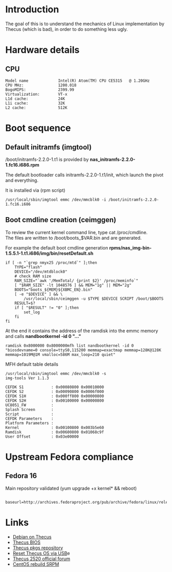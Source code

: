 # Introduction

The goal of this is to understand the mechanics of Linux implementation by Thecus (which is bad), in order to do something less ugly.

# Hardware details

## CPU

    Model name             Intel(R) Atom(TM) CPU CE5315   @ 1.20GHz
    CPU MHz:               1200.018
    BogoMIPS:              2399.99
    Virtualization:        VT-x
    L1d cache:             24K
    L1i cache:             32K
    L2 cache:              512K

# Boot sequence

## Default initramfs (imgtool)

/boot/initramfs-2.2.0-1.t1 is provided by **nas_initramfs-2.2.0-1.fc16.i686.rpm**  

The default bootloader calls initramfs-2.2.0-1.t1/init, which launch the pivot and everything.  

It is installed via (rpm script)

    /usr/local/sbin/imgtool emmc /dev/mmcblk0 -i /boot/initramfs-2.2.0-1.fc16.i686  

## Boot cmdline creation (ceimggen)

To review the current kernel command line, type cat /proc/cmdline.  
The files are written to /boot/boots_$VAR.bin and are generated.  

For example the default boot cmdline generation **rpms/nas_img-bin-1.5.5.1-1.t1.i686/img/bin/resetDefault.sh**

    if [ -n "`grep nmyx25 /proc/mtd`" ];then
        TYPE="flash"
        DEVICE="/dev/mtdblock0"
        # check RAM size
        RAM_SIZE="`awk '/MemTotal/ {print $2}' /proc/meminfo`"
        [ "$RAM_SIZE" -lt 1048576 ] && MEM="1g" || MEM="2g"
        BOOTS="boots_${MEM}${XBMC_EN}.bin"
        [ -e "$DEVICE" ] && \
            /usr/local/sbin/ceimggen -u $TYPE $DEVICE SCRIPT /boot/$BOOTS
        RESULT=$?
        if [ "$RESULT" != "0" ];then
            set_log
        fi
    fi

At the end it contains the address of the ramdisk into the emmc memory and calls **nandbootkernel -id 0 "..."**

    ramdisk 0x8000000 0x8000000mfh list nandbootkernel -id 0 "biosdevname=0 console=ttyS0,115200 memmap=exactmap memmap=128K@128K memmap=1019M@1M vmalloc=586M max_loop=210 quiet"

MFH default table details

    /usr/local/sbin/imgtool emmc /dev/mmcblk0 -s
    img-tools Ver 1.1.3

    CEFDK S1            : 0x00080800 0x00010000
    CEFDK S2            : 0x00090800 0x0006f000
    CEFDK S1H           : 0x000ff800 0x00000800
    CEFDK S2H           : 0x00100000 0x00000800
    UC8051_FW           :
    Splash Screen       :
    Script              :
    CEFDK Parameters    :
    Platform Parameters :
    Kernel              : 0x00100800 0x003b5e60
    Ramdisk             : 0x00600800 0x01068c9f
    User Offset         : 0x03e00000

# Upstream Fedora compliance

## Fedora 16

Main repository validated (yum upgrade +x kernel* && reboot)

      baseurl=http://archives.fedoraproject.org/pub/archive/fedora/linux/releases/$releasever/Everything/$basearch/os/

# Links

* [Debian on Thecus](http://thecus.nas-central.org/wiki/Debian)
* [Thecus BIOS](http://www.thecus.com/Downloads/BIOS/)
* [Thecus pkgs repository](http://download.thecuslink.com/release/)
* [Reset Thecus OS via USB](http://thecus.kayako.com/Knowledgebase/Article/View/633/0/n2520-n2560-n4520-n4560-os61-build-latest-usb-upgrad)e
* [Thecus 2520 official forum](http://forum.thecus.com/viewforum.php?f=74)
* [CentOS rebuild SRPM](https://wiki.centos.org/HowTos/RebuildSRPM)
